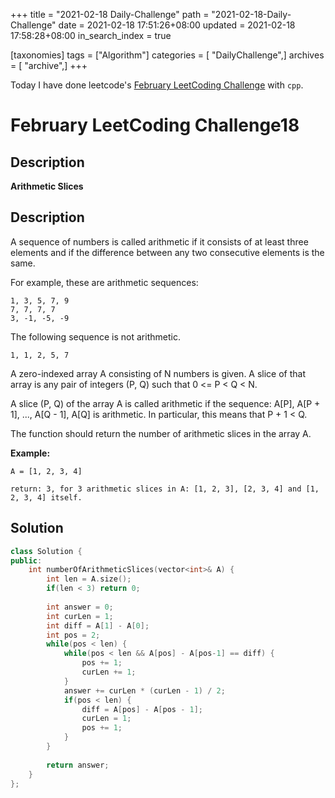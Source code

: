 +++
title = "2021-02-18 Daily-Challenge"
path = "2021-02-18-Daily-Challenge"
date = 2021-02-18 17:51:26+08:00
updated = 2021-02-18 17:58:28+08:00
in_search_index = true

[taxonomies]
tags = ["Algorithm"]
categories = [ "DailyChallenge",]
archives = [ "archive",]
+++

Today I have done leetcode's [February LeetCoding Challenge](https://leetcode.com/explore/challenge/card/february-leetcoding-challenge-2021/586/week-3-february-15th-february-21st/3644/) with `cpp`.

<!-- more -->

# February LeetCoding Challenge18

## Description

**Arithmetic Slices**

## Description

A sequence of numbers is called arithmetic if it consists of at least three elements and if the difference between any two consecutive elements is the same.

For example, these are arithmetic sequences:

```
1, 3, 5, 7, 9
7, 7, 7, 7
3, -1, -5, -9
```

The following sequence is not arithmetic.

```
1, 1, 2, 5, 7
```

 

A zero-indexed array A consisting of N numbers is given. A slice of that array is any pair of integers (P, Q) such that 0 <= P < Q < N.

A slice (P, Q) of the array A is called arithmetic if the sequence:
A[P], A[P + 1], ..., A[Q - 1], A[Q] is arithmetic. In particular, this means that P + 1 < Q.

The function should return the number of arithmetic slices in the array A.

 

**Example:**

```
A = [1, 2, 3, 4]

return: 3, for 3 arithmetic slices in A: [1, 2, 3], [2, 3, 4] and [1, 2, 3, 4] itself.
```

## Solution

``` cpp
class Solution {
public:
    int numberOfArithmeticSlices(vector<int>& A) {
        int len = A.size();
        if(len < 3) return 0;
        
        int answer = 0;
        int curLen = 1;
        int diff = A[1] - A[0];
        int pos = 2;
        while(pos < len) {
            while(pos < len && A[pos] - A[pos-1] == diff) {
                pos += 1;
                curLen += 1;
            }
            answer += curLen * (curLen - 1) / 2;
            if(pos < len) {
                diff = A[pos] - A[pos - 1];
                curLen = 1;
                pos += 1;
            }
        }
        
        return answer;
    }
};
```
